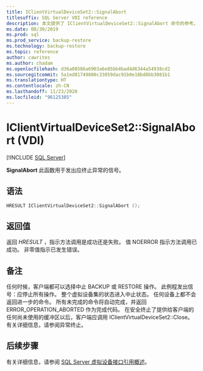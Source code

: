 ```yaml
---
title: IClientVirtualDeviceSet2::SignalAbort
titlesuffix: SQL Server VDI reference
description: 本文提供了 IClientVirtualDeviceSet2::SignalAbort 命令的参考。
ms.date: 08/30/2019
ms.prod: sql
ms.prod_service: backup-restore
ms.technology: backup-restore
ms.topic: reference
author: cawrites
ms.author: chadam
ms.openlocfilehash: d36a08586a6903a6e85bb4bad4d6344a54938cd2
ms.sourcegitcommit: 5a1ed81749800c33059dac91b0e18bd8bb3081b1
ms.translationtype: HT
ms.contentlocale: zh-CN
ms.lasthandoff: 11/23/2020
ms.locfileid: "96125385"
---
```

# <a name="iclientvirtualdeviceset2signalabort-vdi"></a>IClientVirtualDeviceSet2::SignalAbort (VDI)

[!INCLUDE [SQL Server](../../../includes/applies-to-version/sqlserver.md)]

**SignalAbort** 此函数用于发出应终止异常的信号。

## <a name="syntax"></a>语法

```c
HRESULT IClientVirtualDeviceSet2::SignalAbort ();
```

## <a name="return-value"></a>返回值

返回 *HRESULT* ，指示方法调用是成功还是失败。 值 NOERROR 指示方法调用已成功。 非零值指示已发生错误。

## <a name="remarks"></a>备注

任何时候，客户端都可以选择中止 BACKUP 或 RESTORE 操作。 此例程发出信号：应停止所有操作。 整个虚拟设备集的状态进入中止状态。 任何设备上都不会返回进一步的命令。 所有未完成的命令将自动完成，并返回 ERROR_OPERATION_ABORTED 作为完成代码。 在安全终止了提供给客户端的任何尚未使用的缓冲区以后，客户端应调用 IClientVirtualDeviceSet2::Close。 有关详细信息，请参阅异常终止。

## <a name="next-steps"></a>后续步骤

有关详细信息，请参阅 [SQL Server 虚拟设备接口引用概述](reference-virtual-device-interface.md)。